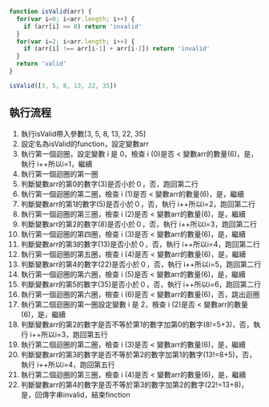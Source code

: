 ``` js
function isValid(arr) {
  for(var i=0; i<arr.length; i++) {
    if (arr[i] <= 0) return 'invalid'
  }
  for(var i=2; i<arr.length; i++) {
    if (arr[i] !== arr[i-1] + arr[i-2]) return 'invalid'
  }
  return 'valid'
}

isValid([3, 5, 8, 13, 22, 35])
```

## 執行流程
1. 執行isValid帶入參數[3, 5, 8, 13, 22, 35]
2. 設定名為isValid的function，設定變數arr
3. 執行第一個迴圈，設定變數 i 是 0，檢查 i (0)是否 < 變數arr的數量(6)，是，執行 i++所以i=1，繼續
4. 執行第一個迴圈的第一圈
5. 判斷變數arr的第0的數字(3)是否小於０，否，跑回第二行
6. 執行第一個迴圈的第二圈，檢查 i (1)是否 < 變數arr的數量(6)，是，繼續
7. 判斷變數arr的第1的數字(5)是否小於０，否，執行 i++所以i=2，跑回第二行
8. 執行第一個迴圈的第三圈，檢查 i (2)是否 < 變數arr的數量(6)，是，繼續
9. 判斷變數arr的第2的數字(8)是否小於０，否，執行 i++所以i=3，跑回第二行
10. 執行第一個迴圈的第四圈，檢查 i (3)是否 < 變數arr的數量(6)，是，繼續
11. 判斷變數arr的第3的數字(13)是否小於０，否，執行 i++所以i=4，跑回第二行
12. 執行第一個迴圈的第五圈，檢查 i (4)是否 < 變數arr的數量(6)，是，繼續
13. 判斷變數arr的第4的數字(22)是否小於０，否，執行 i++所以i=5，跑回第二行
14. 執行第一個迴圈的第六圈，檢查 i (5)是否 < 變數arr的數量(6)，是，繼續
15. 判斷變數arr的第5的數字(35)是否小於０，否，執行 i++所以i=6，跑回第二行
16. 執行第一個迴圈的第六圈，檢查 i (6)是否 < 變數arr的數量(6)，否，跳出迴圈
17. 執行第二個迴圈的第一圈設定變數 i 是 2，檢查 i (2)是否 < 變數arr的數量(6)，是，繼續
18. 判斷變數arr的第2的數字是否不等於第1的數字加第0的數字(8!=5+3)，否，執行 i++所以i=3，跑回第五行
19. 執行第二個迴圈的第二圈，檢查 i (3)是否 < 變數arr的數量(6)，是，繼續
20. 判斷變數arr的第3的數字是否不等於第2的數字加第1的數字(13!=8+5)，否，執行 i++所以i=4，跑回第五行
21. 執行第二個迴圈的第三圈，檢查 i (4)是否 < 變數arr的數量(6)，是，繼續
22. 判斷變數arr的第4的數字是否不等於第3的數字加第2的數字(22!=13+8)，是，回傳字串invalid，結束finction
